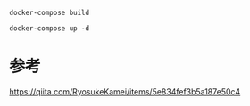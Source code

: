 



```
docker-compose build

docker-compose up -d
```


# 参考

https://qiita.com/RyosukeKamei/items/5e834fef3b5a187e50c4
